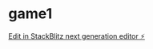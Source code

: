 # game1

[Edit in StackBlitz next generation editor ⚡️](https://stackblitz.com/~/github.com/dangvu008/game1)